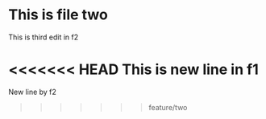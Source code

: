 # This is file two

This is third edit in f2

<<<<<<< HEAD
This is new line in f1
=======
New line by f2
>>>>>>> feature/two
